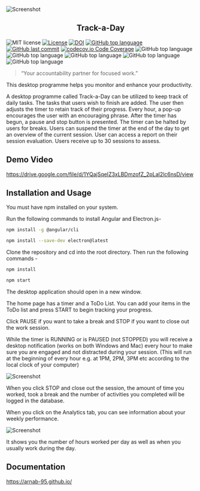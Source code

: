 ![Screenshot](https://github.com/vishalsh94/trackaday/blob/main/images/screenshot.jpg?raw=true)


<h2 align="center">Track-a-Day</h2>

<!--<a href="https://github.com/arnab-95/se-group38-hw/actions"><img alt="Build Status" src="https://github.com/arnab-95/se-group38-hw/workflows/build/badge.svg"></a> -->

<!--[![Github](https://img.shields.io/badge/language-python-red.svg)](https://docs.python.org/3/)-->

![MIT license](https://img.shields.io/badge/license-MIT-green.svg)
<a href="https://github.com/vishalsh94/trackaday/blob/main/LICENSE"><img alt="License" src="https://img.shields.io/github/license/vishalsh94/trackaday"></a> [![DOI](https://zenodo.org/badge/528539896.svg)](https://zenodo.org/badge/latestdoi/528539896) [![GitHub top language](https://img.shields.io/github/languages/top/vishalsh94/trackaday)](https://docs.python.org/3/) [![GitHub last commit](https://img.shields.io/github/last-commit/vishalsh94/trackaday)](https://github.com/vishalsh94/trackaday/commits/main) [![codecov.io Code Coverage](https://img.shields.io/codecov/c/github/vishalsh94/trackaday.svg?maxAge=2592000)](https://codecov.io/github/vishalsh94/trackaday?branch=master)
![GitHub top language](https://img.shields.io/badge/language-TypeScript-orange)
![GitHub top language](https://img.shields.io/badge/contributors-5-blue)
![GitHub top language](https://img.shields.io/badge/build-passing-red)
![GitHub top language](https://img.shields.io/badge/closed_issues-1-yellow)
![GitHub top language](https://img.shields.io/badge/pull_requests-29_closed-blue)



> “Your accountability partner for focused work.”



This desktop programme helps you monitor and enhance your productivity.

A desktop programme called Track-a-Day can be utilized to keep track of daily tasks. The tasks that users wish to finish are added.
The user then adjusts the timer to retain track of their progress. Every hour, a pop-up encourages the user with an encouraging phrase. After the timer has begun, a pause and stop button is presented. The timer can be halted by users for breaks. Users can suspend the timer at the end of the day to get an overview of the current session.
User can access a report on their session evaluation. Users receive up to 30 sessions to assess.


## Demo Video
https://drive.google.com/file/d/1YQajSqeIZ3xLBDmzofZ_2pLaI2lc6nsD/view 

## Installation and Usage

You must have npm installed on your system. 

Run the following commands to install Angular and Electron.js- 

```sh
npm install -g @angular/cli
```
```sh
npm install --save-dev electron@latest
```

Clone the repository and cd into the root directory. Then run the following commands - 
```sh
npm install
```
```sh
npm start
```
The desktop application should open in a new window.

The home page has a timer and a ToDo List. You can add your items in the ToDo list and press START to begin tracking your progress. 

Click PAUSE if you want to take a break and STOP if you want to close out the work session. 

While the timer is RUNNING or is PAUSED (not STOPPED) you will receive a desktop notification (works on both Windows and Mac) every hour to make sure you are engaged and not distracted during your session. (This will run at the beginning of every hour e.g. at 1PM, 2PM, 3PM etc according to the local clock of your computer) 

![Screenshot](https://github.com/vishalsh94/trackaday/blob/main/images/hourly_notification.png?raw=true)


When you click STOP and close out the session, the amount of time you worked, took a break and the number of activities you completed will be logged in the database. 

When you click on the Analytics tab, you can see information about your weekly performance. 

![Screenshot](https://github.com/vishalsh94/trackaday/blob/main/images/graphs.png?raw=true)

It shows you the number of hours worked per day as well as when you usually work during the day. 


## Documentation
https://arnab-95.github.io/ 


